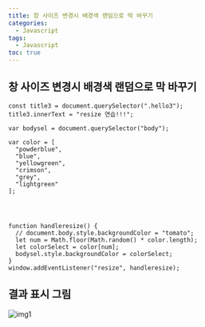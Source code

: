 ```yaml
---
title: 창 사이즈 변경시 배경색 랜덤으로 막 바꾸기
categories:
  - Javascript
tags:
  - Javascript
toc: true
---
```


## 창 사이즈 변경시 배경색 랜덤으로 막 바꾸기

```
const title3 = document.querySelector(".hello3");
title3.innerText = "resize 연습!!!";

var bodysel = document.querySelector("body");

var color = [
  "powderblue",
  "blue",
  "yellowgreen",
  "crimson",
  "grey",
  "lightgreen"
];




function handleresize() {
  // document.body.style.backgroundColor = "tomato";
  let num = Math.floor(Math.random() * color.length);
  let colorSelect = color[num];
  bodysel.style.backgroundColor = colorSelect;
}
window.addEventListener("resize", handleresize);
```


## 결과 표시 그림
![img1](./images/../../../../assets/images/js1.gif)